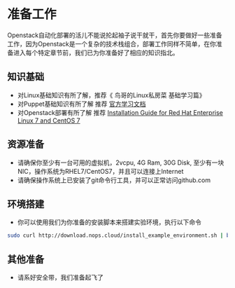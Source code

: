 # 准备工作

Openstack自动化部署的活儿不能说抡起袖子说干就干，首先你要做好一些准备工作，因为Openstack是一个复杂的技术栈组合，部署工作同样不简单，在你准备进入每个特定章节前，我们已为你准备好了相应的知识指北。


## 知识基础

* 对Linux基础知识有所了解，推荐《 鸟哥的Linux私房菜 基础学习篇》 
* 对Puppet基础知识有所了解  推荐 [官方学习文档](https://learn.puppet.com/)
* 对Openstack部署有所了解  推荐 [Installation Guide for Red Hat Enterprise Linux 7 and CentOS 7](http://docs.openstack.org/liberty/install-guide-rdo/)


## 资源准备

* 请确保你至少有一台可用的虚拟机，2vcpu, 4G Ram, 30G Disk, 至少有一块NIC，操作系统为RHEL7/CentOS7，并且可以连接上Internet
* 请确保操作系统上已安装了git命令行工具，并可以正常访问github.com

## 环境搭建

* 你可以使用我们为你准备的安装脚本来搭建实验环境，执行以下命令
```bash
sudo curl http://download.nops.cloud/install_example_environment.sh | bash
```

## 其他准备

* 请系好安全带，我们准备起飞了

